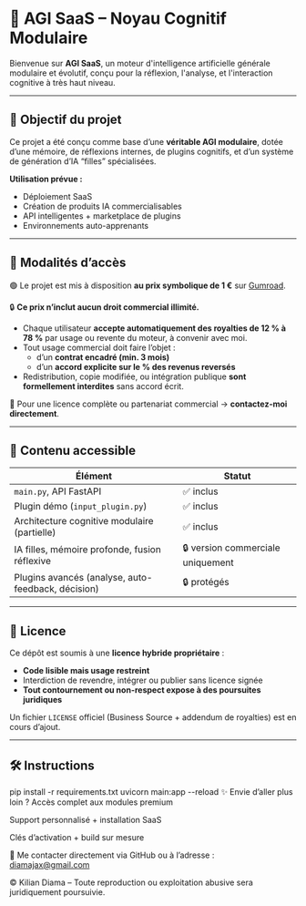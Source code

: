 # 🧠 AGI SaaS – Noyau Cognitif Modulaire

Bienvenue sur **AGI SaaS**, un moteur d'intelligence artificielle générale modulaire et évolutif, conçu pour la réflexion, l'analyse, et l'interaction cognitive à très haut niveau.

---

## 🎯 Objectif du projet

Ce projet a été conçu comme base d’une **véritable AGI modulaire**, dotée d’une mémoire, de réflexions internes, de plugins cognitifs, et d’un système de génération d’IA “filles” spécialisées.

**Utilisation prévue :**
- Déploiement SaaS
- Création de produits IA commercialisables
- API intelligentes + marketplace de plugins
- Environnements auto-apprenants

---

## 💸 Modalités d’accès

🟢 Le projet est mis à disposition **au prix symbolique de 1 €** sur [Gumroad](https://gumroad.com/l/agi-saas).

🔒 **Ce prix n’inclut aucun droit commercial illimité.**

- Chaque utilisateur **accepte automatiquement des royalties de 12 % à 78 %** par usage ou revente du moteur, à convenir avec moi.
- Tout usage commercial doit faire l’objet :
  - d’un **contrat encadré (min. 3 mois)**
  - d’un **accord explicite sur le % des revenus reversés**
- Redistribution, copie modifiée, ou intégration publique **sont formellement interdites** sans accord écrit.

📩 Pour une licence complète ou partenariat commercial → **contactez-moi directement**.

---

## 🧠 Contenu accessible

| Élément | Statut |
|--------|--------|
| `main.py`, API FastAPI | ✅ inclus |
| Plugin démo (`input_plugin.py`) | ✅ inclus |
| Architecture cognitive modulaire (partielle) | ✅ inclus |
| IA filles, mémoire profonde, fusion réflexive | 🔒 version commerciale uniquement |
| Plugins avancés (analyse, auto-feedback, décision) | 🔒 protégés |

---

## 📜 Licence

Ce dépôt est soumis à une **licence hybride propriétaire** :

- **Code lisible mais usage restreint**
- Interdiction de revendre, intégrer ou publier sans licence signée
- **Tout contournement ou non-respect expose à des poursuites juridiques**

Un fichier `LICENSE` officiel (Business Source + addendum de royalties) est en cours d’ajout.

---

## 🛠️ Instructions


pip install -r requirements.txt
uvicorn main:app --reload
✨ Envie d’aller plus loin ?
Accès complet aux modules premium

Support personnalisé + installation SaaS

Clés d’activation + build sur mesure

📩 Me contacter directement via GitHub ou à l’adresse : diamajax@gmail.com

© Kilian Diama – Toute reproduction ou exploitation abusive sera juridiquement poursuivie.
